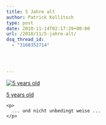 ```yaml
---
title: 5 Jahre alt
author: Patrick Kollitsch
type: post
date: 2010-11-14T02:17:29+00:00
url: /2010/11/5-jahre-alt/
dsq_thread_id:
  - "3168352714"




---
```

<div class="media image">
  <a href="http://www.flickr.com/photos/schreibblogade/5174922145/" title="5 years old"><img src="//farm5.static.flickr.com/4107/5174922145_cecf419904_z_d.jpg" alt="5 years old" /></p> 
  
  <p>
    5 years old
  </p>
  
  <p>
    </a></div> 
    
    <p>
      ... und nicht unbedingt weise ...
    </p>